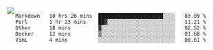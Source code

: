 

<a href="https://github.com/anuraghazra/github-readme-stats">
  <img align="left" src="https://github-readme-stats.vercel.app/api?username=kfly8&count_private=true&show_icons=true&theme=calm" />
</a>


<!--START_SECTION:waka-->
```text
Markdown   10 hrs 26 mins  █████████████████████░░░░   83.89 % 
Perl       1 hr 23 mins    ██▓░░░░░░░░░░░░░░░░░░░░░░   11.21 % 
Other      18 mins         ▓░░░░░░░░░░░░░░░░░░░░░░░░   02.52 % 
Docker     12 mins         ▒░░░░░░░░░░░░░░░░░░░░░░░░   01.68 % 
VimL       4 mins          ░░░░░░░░░░░░░░░░░░░░░░░░░   00.61 % 
```
<!--END_SECTION:waka-->
